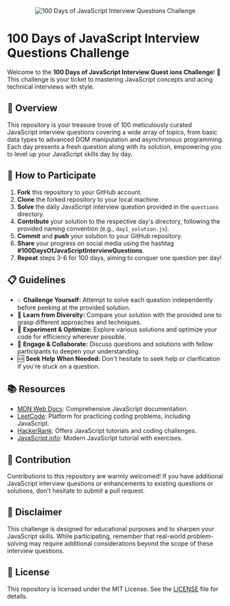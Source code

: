 <div align="center">
  <img src=https://media.dev.to/cdn-cgi/image/width=1000,height=420,fit=cover,gravity=auto,format=auto/https%3A%2F%2Fdev-to-uploads.s3.amazonaws.com%2Fuploads%2Farticles%2Fg5zlosubmfu19kr81900.jpeg alt="100 Days of JavaScript Interview Questions Challenge">
</div>

# 100 Days of JavaScript Interview Questions Challenge

Welcome to the **100 Days of JavaScript Interview Quest
ions Challenge**! 🚀 This challenge is your ticket to mastering JavaScript concepts and acing technical interviews with style.

## 🎯 Overview

This repository is your treasure trove of 100 meticulously curated JavaScript interview questions covering a wide array of topics, from basic data types to advanced DOM manipulation and asynchronous programming. Each day presents a fresh question along with its solution, empowering you to level up your JavaScript skills day by day.

## 🚀 How to Participate

1. **Fork** this repository to your GitHub account.
2. **Clone** the forked repository to your local machine.
3. **Solve** the daily JavaScript interview question provided in the `questions` directory.
4. **Contribute** your solution to the respective day's directory, following the provided naming convention (e.g., `day1_solution.js`).
5. **Commit** and **push** your solution to your GitHub repository.
6. **Share** your progress on social media using the hashtag **#100DaysOfJavaScriptInterviewQuestions**.
7. **Repeat** steps 3-6 for 100 days, aiming to conquer one question per day!

## 📋 Guidelines

- 💡 **Challenge Yourself:** Attempt to solve each question independently before peeking at the provided solution.
- 🧠 **Learn from Diversity:** Compare your solution with the provided one to grasp different approaches and techniques.
- 🚀 **Experiment & Optimize:** Explore various solutions and optimize your code for efficiency wherever possible.
- 💬 **Engage & Collaborate:** Discuss questions and solutions with fellow participants to deepen your understanding.
- 🆘 **Seek Help When Needed:** Don't hesitate to seek help or clarification if you're stuck on a question.

## 📚 Resources

- [MDN Web Docs](https://developer.mozilla.org/en-US/docs/Web/JavaScript): Comprehensive JavaScript documentation.
- [LeetCode](https://leetcode.com/): Platform for practicing coding problems, including JavaScript.
- [HackerRank](https://www.hackerrank.com/domains/tutorials/10-days-of-javascript): Offers JavaScript tutorials and coding challenges.
- [JavaScript.info](https://javascript.info/): Modern JavaScript tutorial with exercises.

## 🤝 Contribution

Contributions to this repository are warmly welcomed! If you have additional JavaScript interview questions or enhancements to existing questions or solutions, don't hesitate to submit a pull request.

## 📝 Disclaimer

This challenge is designed for educational purposes and to sharpen your JavaScript skills. While participating, remember that real-world problem-solving may require additional considerations beyond the scope of these interview questions.

## 📄 License

This repository is licensed under the MIT License. See the [LICENSE](LICENSE) file for details.

